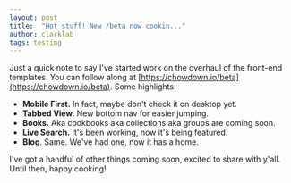 ```yaml
---
layout: post
title:  "Hot stuff! New /beta now cookin..."
author: clarklab
tags: testing
---
```


Just a quick note to say I've started work on the overhaul of the front-end templates. You can follow along at [https://chowdown.io/beta](https://chowdown.io/beta). Some highlights:

- **Mobile First.** In fact, maybe don't check it on desktop yet.
- **Tabbed View.** New bottom nav for easier jumping.
- **Books.** Aka cookbooks aka collections aka groups are coming soon.
- **Live Search.** It's been working, now it's being featured.
- **Blog**. Same. We've had one, now it has a home.

I've got a handful of other things coming soon, excited to share with y'all. Until then, happy cooking!
